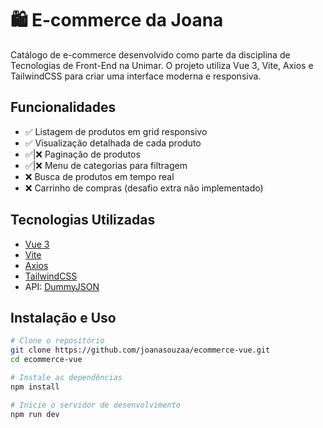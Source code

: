 # 🛍️ E-commerce da Joana

Catálogo de e-commerce desenvolvido como parte da disciplina de Tecnologias de Front-End na Unimar. O projeto utiliza Vue 3, Vite, Axios e TailwindCSS para criar uma interface moderna e responsiva.

## Funcionalidades

- ✅ Listagem de produtos em grid responsivo
- ✅ Visualização detalhada de cada produto    
- ✅|❌ Paginação de produtos  
- ✅|❌ Menu de categorias para filtragem  
- ❌ Busca de produtos em tempo real  
- ❌ Carrinho de compras (desafio extra não implementado)

## Tecnologias Utilizadas

- [Vue 3](https://vuejs.org/)
- [Vite](https://vitejs.dev/)
- [Axios](https://axios-http.com/)
- [TailwindCSS](https://tailwindcss.com/)
- API: [DummyJSON](https://dummyjson.com/)

## Instalação e Uso

```bash
# Clone o repositório
git clone https://github.com/joanasouzaa/ecommerce-vue.git
cd ecommerce-vue

# Instale as dependências
npm install

# Inicie o servidor de desenvolvimento
npm run dev
